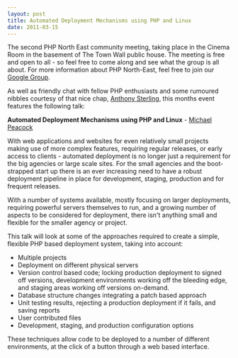 ```yaml
---
layout: post
title: Automated Deployment Mechanisms using PHP and Linux
date: 2011-03-15
---
```


The second PHP North East community meeting, taking place in the Cinema Room in the basement of The Town Wall public house.  The meeting is free and open to all - so feel free to come along and see what the group is all about.  For more information about PHP North-East, feel free to join our [Google Group][1].

As well as friendly chat with fellow PHP enthusiasts and some rumoured nibbles courtesy of that nice chap, [Anthony Sterling][2], this months event features the following talk:

**Automated Deployment Mechanisms using PHP and Linux** - [Michael Peacock][3]

With web applications and websites for even relatively small projects making use of more complex features, requiring regular releases, or early access to clients - automated deployment is no longer just a requirement for the big agencies or large scale sites.  For the small agencies and the boot-strapped start up there is an ever increasing need to have a robust deployment pipeline in place for development, staging, production and for frequent releases.
 
With a number of systems available, mostly focusing on larger deployments, requiring powerful servers themselves to run, and a growing number of aspects to be considered for deployment, there isn't anything small and flexible for the smaller agency or project.

This talk will look at some of the approaches required to create a simple, flexible PHP based deployment system, taking into account:

- Multiple projects
- Deployment on different physical servers
- Version control based code; locking production deployment to signed off versions, development environments working off the bleeding edge, and staging areas working off versions on-demand.
- Database structure changes integrating a patch based approach
- Unit testing results, rejecting a production deployment if it fails, and saving reports
- User contributed files
- Development, staging, and production configuration options

These techniques allow code to be deployed to a number of different environments, at the click of a button through a web based interface.

[1]: http://groups.google.com/group/php-north-east
[2]: http://twitter.com/anthonysterling
[3]: http://twitter.com/michaelpeacock
